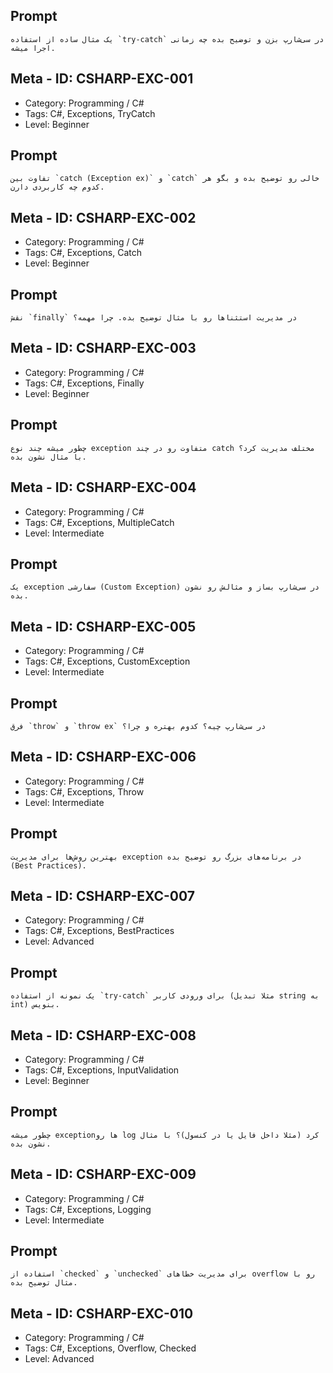 ## Prompt

```
یک مثال ساده از استفاده `try-catch` در سی‌شارپ بزن و توضیح بده چه زمانی اجرا میشه.
```

## Meta - ID: CSHARP-EXC-001  

- Category: Programming / C#  
- Tags: C#, Exceptions, TryCatch  
- Level: Beginner

## Prompt

```
تفاوت بین `catch (Exception ex)` و `catch` خالی رو توضیح بده و بگو هر کدوم چه کاربردی دارن.
```

## Meta - ID: CSHARP-EXC-002  

- Category: Programming / C#  
- Tags: C#, Exceptions, Catch  
- Level: Beginner

## Prompt

```
نقش `finally` در مدیریت استثناها رو با مثال توضیح بده. چرا مهمه؟
```

## Meta - ID: CSHARP-EXC-003  

- Category: Programming / C#  
- Tags: C#, Exceptions, Finally  
- Level: Beginner

## Prompt

```
چطور میشه چند نوع exception متفاوت رو در چند catch مختلف مدیریت کرد؟ با مثال نشون بده.
```

## Meta - ID: CSHARP-EXC-004  

- Category: Programming / C#  
- Tags: C#, Exceptions, MultipleCatch  
- Level: Intermediate

## Prompt

```
یک exception سفارشی (Custom Exception) در سی‌شارپ بساز و مثالش رو نشون بده.
```

## Meta - ID: CSHARP-EXC-005  

- Category: Programming / C#  
- Tags: C#, Exceptions, CustomException  
- Level: Intermediate

## Prompt

```
فرق `throw` و `throw ex` در سی‌شارپ چیه؟ کدوم بهتره و چرا؟
```

## Meta - ID: CSHARP-EXC-006  

- Category: Programming / C#  
- Tags: C#, Exceptions, Throw  
- Level: Intermediate

## Prompt

```
بهترین روش‌ها برای مدیریت exception در برنامه‌های بزرگ رو توضیح بده (Best Practices).
```

## Meta - ID: CSHARP-EXC-007  

- Category: Programming / C#  
- Tags: C#, Exceptions, BestPractices  
- Level: Advanced

## Prompt

```
یک نمونه از استفاده `try-catch` برای ورودی کاربر (مثلا تبدیل string به int) بنویس.
```

## Meta - ID: CSHARP-EXC-008  

- Category: Programming / C#  
- Tags: C#, Exceptions, InputValidation  
- Level: Beginner

## Prompt

```
چطور میشه exceptionها رو log کرد (مثلا داخل فایل یا در کنسول)؟ با مثال نشون بده.
```

## Meta - ID: CSHARP-EXC-009  

- Category: Programming / C#  
- Tags: C#, Exceptions, Logging  
- Level: Intermediate

## Prompt

```
استفاده از `checked` و `unchecked` برای مدیریت خطاهای overflow رو با مثال توضیح بده.
```

## Meta - ID: CSHARP-EXC-010  

- Category: Programming / C#  
- Tags: C#, Exceptions, Overflow, Checked  
- Level: Advanced
